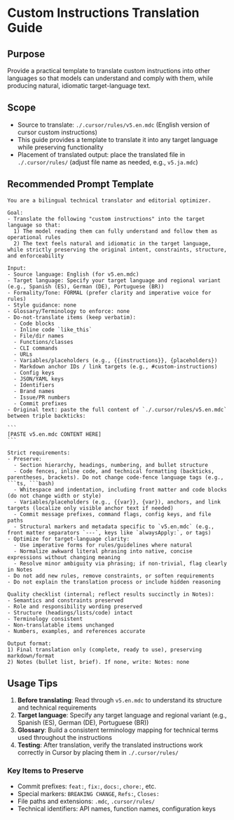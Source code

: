  # Custom Instructions Translation Guide

## Purpose
Provide a practical template to translate custom instructions into other languages so that models can understand and comply with them, while producing natural, idiomatic target-language text.

## Scope
- Source to translate: `./.cursor/rules/v5.en.mdc` (English version of cursor custom instructions)
- This guide provides a template to translate it into any target language while preserving functionality
- Placement of translated output: place the translated file in `./.cursor/rules/` (adjust file name as needed, e.g., `v5.ja.mdc`)

## Recommended Prompt Template

````text
You are a bilingual technical translator and editorial optimizer.

Goal:
- Translate the following "custom instructions" into the target language so that:
  1) The model reading them can fully understand and follow them as operational rules
  2) The text feels natural and idiomatic in the target language, while strictly preserving the original intent, constraints, structure, and enforceability

Input:
- Source language: English (for v5.en.mdc)
- Target language: Specify your target language and regional variant (e.g., Spanish (ES), German (DE), Portuguese (BR))
- Formality/Tone: FORMAL (prefer clarity and imperative voice for rules)
- Style guidance: none
- Glossary/Terminology to enforce: none
- Do-not-translate items (keep verbatim):
  - Code blocks
  - Inline code `like_this`
  - File/dir names
  - Functions/classes
  - CLI commands
  - URLs
  - Variables/placeholders (e.g., {{instructions}}, {placeholders})
  - Markdown anchor IDs / link targets (e.g., #custom-instructions)
  - Config keys
  - JSON/YAML keys
  - Identifiers
  - Brand names
  - Issue/PR numbers
  - Commit prefixes
- Original text: paste the full content of `./.cursor/rules/v5.en.mdc` between triple backticks:

```
[PASTE v5.en.mdc CONTENT HERE]
```

Strict requirements:
- Preserve:
  - Section hierarchy, headings, numbering, and bullet structure
  - Code fences, inline code, and technical formatting (backticks, parentheses, brackets). Do not change code-fence language tags (e.g., ```ts, ```bash)
  - Whitespace and indentation, including front matter and code blocks (do not change width or style)
  - Variables/placeholders (e.g., {{var}}, {var}), anchors, and link targets (localize only visible anchor text if needed)
  - Commit message prefixes, command flags, config keys, and file paths
  - Structural markers and metadata specific to `v5.en.mdc` (e.g., front matter separators `---`, keys like `alwaysApply:`, or tags)
- Optimize for target-language clarity:
  - Use imperative forms for rules/guidelines where natural
  - Normalize awkward literal phrasing into native, concise expressions without changing meaning
  - Resolve minor ambiguity via phrasing; if non-trivial, flag clearly in Notes
- Do not add new rules, remove constraints, or soften requirements
- Do not explain the translation process or include hidden reasoning

Quality checklist (internal; reflect results succinctly in Notes):
- Semantics and constraints preserved
- Role and responsibility wording preserved
- Structure (headings/lists/code) intact
- Terminology consistent
- Non-translatable items unchanged
- Numbers, examples, and references accurate

Output format:
1) Final translation only (complete, ready to use), preserving markdown/format
2) Notes (bullet list, brief). If none, write: Notes: none
````

## Usage Tips

1. **Before translating**: Read through `v5.en.mdc` to understand its structure and technical requirements
2. **Target language**: Specify any target language and regional variant (e.g., Spanish (ES), German (DE), Portuguese (BR))
3. **Glossary**: Build a consistent terminology mapping for technical terms used throughout the instructions
4. **Testing**: After translation, verify the translated instructions work correctly in Cursor by placing them in `./.cursor/rules/`



### Key Items to Preserve
- Commit prefixes: `feat:`, `fix:`, `docs:`, `chore:`, etc.
- Special markers: `BREAKING CHANGE`, `Refs:`, `Closes:`
- File paths and extensions: `.mdc`, `.cursor/rules/`
- Technical identifiers: API names, function names, configuration keys